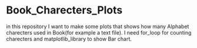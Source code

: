 # Book_Charecters_Plots
in this repository I want to make some plots that shows how many Alphabet charecters used in Book(for example a text file). I need for_loop for counting charecters and matplotlib_library to show Bar chart.

